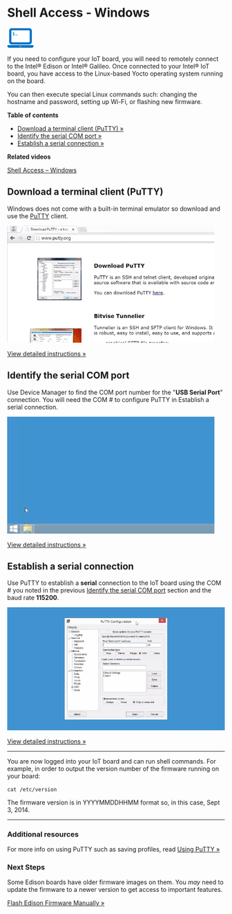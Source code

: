 # Shell Access - Windows

![computer icon with command prompt](../icons/set_up_your_computer_shell.png)

If you need to configure your IoT board, you will need to remotely connect to the Intel® Edison or Intel® Galileo. Once connected to your Intel® IoT board, you have access to the Linux-based Yocto operating system running on the board. 

You can then execute special Linux commands such: changing the hostname and password, setting up Wi-Fi, or flashing new firmware.


**Table of contents**

* [Download a terminal client (PuTTY) »](#download-a-terminal-client-putty)
* [Identify the serial COM port »](#identify-the-serial-com-port)
* [Establish a serial connection »](#establish-a-serial-connection)


**Related videos**

[Shell Access – Windows](https://software.intel.com/en-us/videos/shell-access-windows)


## Download a terminal client (PuTTY)

Windows does not come with a built-in terminal emulator so download and use the [PuTTY](http://www.putty.org/) client.

![Animated gif: downloading and installing PuTTY](images/install_putty-animated.gif)

[View detailed instructions »](details-putty.md)


## Identify the serial COM port

Use Device Manager to find the COM port number for the "**USB Serial Port**" connection. You will need the COM # to configure PuTTY in Establish a serial connection.

![Animated gif: identifying the serial COM port](images/identify_com_port-animated.gif)

[View detailed instructions »](details-identify_com_port.md)


## Establish a serial connection

Use PuTTY to establish a **serial** connection to the IoT board using the COM # you noted in the previous [Identify the serial COM port](#identify-the-serial-com-port) section and the baud rate **115200**.

![Animated gif: logging into the IoT board via a PuTTY serial connection](images/putty_serial_connection-animated.gif)

[View detailed instructions »](details-putty_serial_connection.md)


---

You are now logged into your IoT board and can run shell commands. 
For example, in order to output the version number of the firmware running on your board:

```
cat /etc/version
```

The firmware version is in YYYYMMDDHHMM format so, in this case, Sept 3, 2014.

---

### Additional resources

For more info on using PuTTY such as saving profiles, read [Using PuTTY »](using_putty.md)


### Next Steps

Some Edison boards have older firmware images on them. You _may_ need to update the firmware to a newer version to get access to important features.

[Flash Edison Firmware Manually »](../flash_firmware/manual.md)
